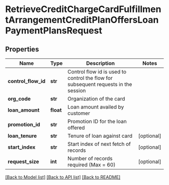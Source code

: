# RetrieveCreditChargeCardFulfillmentArrangementCreditPlanOffersLoanPaymentPlansRequest

## Properties
Name | Type | Description | Notes
------------ | ------------- | ------------- | -------------
**control_flow_id** | **str** | Control flow id is used to control the flow for subsequent requests in the session | 
**org_code** | **str** | Organization of the card | 
**loan_amount** | **float** | Loan amount availed by customer | 
**promotion_id** | **str** | Promotion ID for the loan offered | 
**loan_tenure** | **str** | Tenure of loan against card | [optional] 
**start_index** | **str** | Start index of next fetch of records | [optional] 
**request_size** | **int** | Number of records required (Max &#x3D; 60) | [optional] 

[[Back to Model list]](../README.md#documentation-for-models) [[Back to API list]](../README.md#documentation-for-api-endpoints) [[Back to README]](../README.md)

